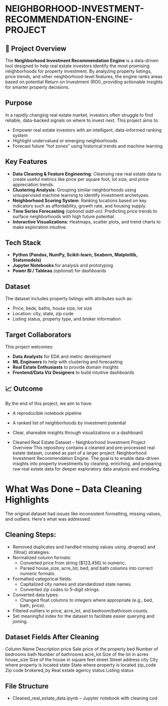 # NEIGHBORHOOD-INVESTMENT-RECOMMENDATION-ENGINE-PROJECT


## 📌 Project Overview

The **Neighborhood Investment Recommendation Engine** is a data-driven tool designed to help real estate investors identify the most promising neighborhoods for property investment. By analyzing property listings, price trends, and other neighborhood-level features, the engine ranks areas based on potential Return on Investment (ROI), providing actionable insights for smarter property decisions.

## Purpose

In a rapidly changing real estate market, investors often struggle to find reliable, data-backed signals on where to invest next. This project aims to:

- Empower real estate investors with an intelligent, data-informed ranking system
- Highlight undervalued or emerging neighborhoods
- Forecast future “hot zones” using historical trends and machine learning

##  Key Features

- **Data Cleaning & Feature Engineering**: Cleansing raw real estate data to create useful metrics like price per square foot, lot size, and price appreciation trends.
- **Clustering Analysis**: Grouping similar neighborhoods using unsupervised machine learning to identify investment archetypes.
- **Neighborhood Scoring System**: Ranking locations based on key indicators such as affordability, growth rate, and housing supply.
- **Time Series Forecasting** *(optional add-on)*: Predicting price trends to surface neighborhoods with high future potential.
- **Interactive Visualizations**: Heatmaps, scatter plots, and trend charts to make exploration intuitive.

## Tech Stack

- **Python (Pandas, NumPy, Scikit-learn, Seaborn, Matplotlib, Statsmodels)**
- **Jupyter Notebooks** for analysis and prototyping
- **Power BI / Tableau** *(optional)* for dashboards

## Dataset

The dataset includes property listings with attributes such as:
- Price, beds, baths, house size, lot size
- Location: city, state, zip code
- Listing status, property type, and broker information

## Target Collaborators

This project welcomes:
- **Data Analysts** for EDA and metric development  
- **ML Engineers** to help with clustering and forecasting  
- **Real Estate Enthusiasts** to provide domain insights  
- **Frontend/Data Viz Designers** to build intuitive dashboards  

## 📈 Outcome

By the end of this project, we aim to have:
- A reproducible notebook pipeline
- A ranked list of neighborhoods by investment potential
- Clear, shareable insights through visualizations or a dashboard

- Cleaned Real Estate Dataset – Neighborhood Investment Project
Overview
This repository contains a cleaned and pre-processed real estate dataset, curated as part of a larger project: Neighborhood Investment Recommendation Engine. The goal is to enable data-driven insights into property investments by cleaning, enriching, and preparing raw real estate data for deeper exploratory data analysis and modeling.

# What Was Done – Data Cleaning Highlights
The original dataset had issues like inconsistent formatting, missing values, and outliers. Here's what was addressed:
## Cleaning Steps:
* Removed duplicates and handled missing values using .dropna() and .fillna() strategies.
* Normalized column formats:
    * Converted price from string ($123,456) to numeric.
    * Parsed house_size, acre_lot, bed, and bath columns into correct numeric formats.
* Formatted categorical fields:
    * Capitalized city names and standardized state names.
    * Converted zip codes to 5-digit strings.
* Converted data types:
    * Changed float columns to integers where appropriate (e.g., bed, bath, price).
* Filtered outliers in price, acre_lot, and bedroom/bathroom counts.
* Set meaningful index for the dataset to facilitate easier querying and joining.

## Dataset Fields After Cleaning
Column Name	Description
price	Sale price of the property
bed	Number of bedrooms
bath	Number of bathrooms
acre_lot	Size of the lot in acres
house_size	Size of the house in square feet
street	Street address
city	City where property is located
state	State where property is located
zip_code	Zip code
brokered_by	Real estate agency
status	Listing status
## File Structure
* Cleaned_real_estate_data.ipynb – Jupyter notebook with cleaning cod
